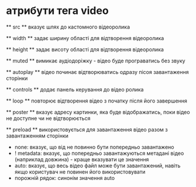 # атрибути тега video

** src **
вказує шлях до кастомного відеоролика

** width **
задає ширину області для відтворення відеоролика

** height **
задає висоту області для відтворення відеоролика

** muted **
вимикає аудіодоріжку - відео буде програватись без звуку

** autoplay **
відео починає відтворюватись одразу пісоя завантаження сторінки

** controls **
додає панель керування до відео ролика

** loop **
повторює відтворення відео з початку після його завершення

** poster **
вказує адресу картинки, яка буде відображатись, поки відео не доступне чи не відтворюється

** preload **
використовується для завантаження відео разом з завантаженням сторінки

- none: вказує, що від не повинно бути попередньо завантажено
- ! metadata: вказує, що попередньо завантажуються метадані відео (наприклад довжина) - краще вказувати це значення
- auto: вказує, що весь відео файл може бути завантажений, навіть якщо користувач не повинен його використовувати
- порожній рядок: синонім значення auto
